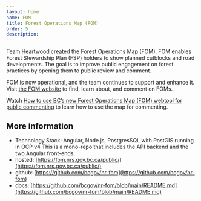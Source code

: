 ```yaml
---
layout: home
name: FOM
title: Forest Operations Map (FOM)
order: 5
description: 
---
```


Team Heartwood created the Forest Operations Map (FOM). FOM enables Forest Stewardship Plan (FSP) holders to show planned cutblocks and road developments. The goal is to improve public engagement on forest practices by opening them to public review and comment. 

FOM is now operational, and the team continues to support and enhance it. 
Visit [the FOM website](https://fom.nrs.gov.bc.ca/public/projects#splash) to find, learn about, and comment on FOMs. 

Watch [How to use BC’s new Forest Operations Map (FOM) webtool for public commenting](https://www.youtube.com/watch?v=FmwlnJsd5P8) to learn how to use the map for commenting. 



## More information 
- Technology Stack: Angular, Node.js, PostgresSQL with PostGIS running in OCP v4
This is a mono-repo that includes the API backend and the two Angular front-ends.
- hosted: [https://fom.nrs.gov.bc.ca/public/](https://fom.nrs.gov.bc.ca/public/)
- github: [https://github.com/bcgov/nr-fom](https://github.com/bcgov/nr-fom)
- docs:   [https://github.com/bcgov/nr-fom/blob/main/README.md](https://github.com/bcgov/nr-fom/blob/main/README.md)

